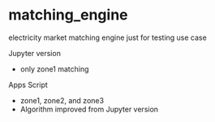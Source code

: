 # matching_engine
electricity market matching engine
just for testing use case

Jupyter version
  - only zone1 matching
  
Apps Script
  - zone1, zone2, and zone3
  - Algorithm improved from Jupyter version
